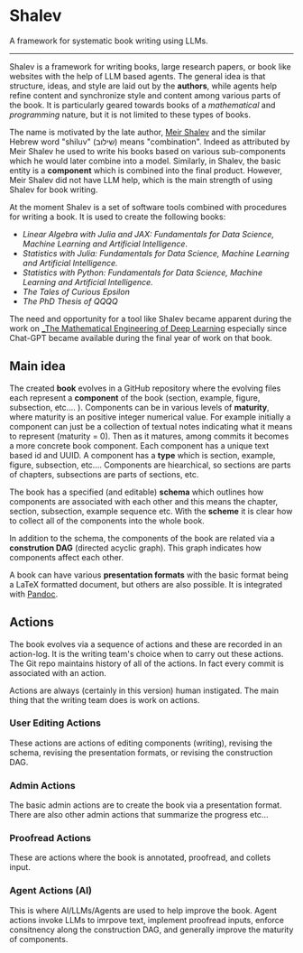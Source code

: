# Shalev

A framework for systematic book writing using LLMs.

--- 

Shalev is a framework for writing books, large research papers, or book like websites with the help of LLM based agents. The general idea is that structure, ideas, and style are laid out by the **authors**, while agents help refine content and synchronize style and content among various parts of the book. It is particularly geared towards books of a _mathematical_ and _programming_ nature, but it is not limited to these types of books.

The name is motivated by the late author, [Meir Shalev](https://en.wikipedia.org/wiki/Meir_Shalev) and the similar Hebrew word "shiluv" (שילוב) means "combination". Indeed as attributed by Meir Shalev he used to write his books based on various sub-components which he would later combine into a model. Similarly, in Shalev, the basic entity is a **component** which is combined into the final product. However, Meir Shalev did not have LLM help, which is the main strength of using Shalev for book writing.

At the moment Shalev is a set of software tools combined with procedures for writing a book. It is used to create the following books: 

* _Linear Algebra with Julia and JAX: Fundamentals for Data Science, Machine Learning
and Artificial Intelligence_.
* _Statistics with Julia: Fundamentals for Data Science, Machine Learning and Artificial Intelligence._ 
* _Statistics with Python: Fundamentals for Data Science, Machine Learning and Artificial Intelligence._
* _The Tales of Curious Epsilon_
* _The PhD Thesis of QQQQ_

The need and opportunity for a tool like Shalev became apparent during the work on [_The Mathematical Engineering of Deep Learning](https://deeplearningmath.org/) especially since Chat-GPT became available during the final year of work on that book.

## Main idea

The created **book** evolves in a GitHub repository where the evolving files each represent a **component** of the book (section, example, figure, subsection, etc.... ). Components can be in various levels of **maturity**, where maturity is an positive integer numerical value. For example initially a component can just be a collection of textual notes indicating what it means to represent (maturity = 0). Then as it matures, among commits it becomes a more concrete book component. Each component has a unique text based id and UUID. A component has a **type** which is section, example, figure, subsection, etc.... Components are hiearchical, so sections are parts of chapters, subsections are parts of sections, etc.

The book has a specified (and editable) **schema** which outlines how components are associated with each other and this means the chapter, section, subsection, example sequence etc. With the **scheme** it is clear how to collect all of the components into the whole book. 

In addition to the schema, the components of the book are related via a **constrution DAG** (directed acyclic graph). This graph indicates how components affect each other.

A book can have various **presentation formats** with the basic format being a LaTeX formatted document, but others are also possible. It is integrated with [Pandoc](https://pandoc.org/).

## Actions

The book evolves via a sequence of actions and these are recorded in an action-log. It is the writing team's choice when to carry out these actions. The Git repo maintains history of all of the actions. In fact every commit is associated with an action.

Actions are always (certainly in this version) human instigated. The main thing that the writing team does is work on actions.

### User Editing Actions

These actions are actions of editing components (writing), revising the schema, revising the presentation formats, or revising the construction DAG. 

### Admin Actions

The basic admin actions are to create the book via a presentation format. There are also other admin actions that summarize the progress etc...

### Proofread Actions

These are actions where the book is annotated, proofread, and collets input.

### Agent Actions (AI)

This is where AI/LLMs/Agents are used to help improve the book. Agent actions invoke LLMs to imrpove text, implement proofread inputs, enforce consitnency along the construction DAG, and generally improve the maturity of components. 


